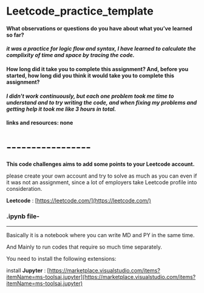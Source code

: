 # Leetcode_practice_template
#### **What observations or questions do you have about what you’ve learned so far?**
#### *it was a practice for logic flow and syntax, I have learned to calculate the complixity of time and space by tracing the code.* 

#### **How long did it take you to complete this assignment? And, before you started, how long did you think it would take you to complete this assignment?**
#### *I didn't work continuously, but each one problem took me time to understand and to try writing the code, and when fixing my problems and getting help it took me like 3 hours in total.*  

#### links and resources: none 
# -----------------
****This code challenges aims to add some points to your Leetcode account.****

please create your own account and try to solve as much as you can even if it was not an assignment, since a lot of employers take Leetcode profile into consideration.

**Leetcode** : [https://leetcode.com/](https://leetcode.com/)

### **.ipynb file**-
---

Basically it is a notebook where you can write MD and PY in the same time.

And Mainly to run codes that require so much time separately.

You need to install the following extensions:

install **Jupyter** :   [https://marketplace.visualstudio.com/items?itemName=ms-toolsai.jupyter](https://marketplace.visualstudio.com/items?itemName=ms-toolsai.jupyter)
